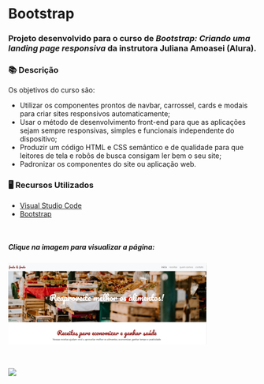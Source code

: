 # Bootstrap

### Projeto desenvolvido para o curso de *Bootstrap: Criando uma landing page responsiva* da instrutora Juliana Amoasei (Alura).

### 📚  Descrição

Os objetivos do curso são:

- Utilizar os componentes prontos de navbar, carrossel, cards e modais para criar sites responsivos automaticamente;
- Usar o método de desenvolvimento front-end para que as aplicações sejam sempre responsivas, simples e funcionais independente do dispositivo;
- Produzir um código HTML e CSS semântico e de qualidade para que leitores de tela e robôs de busca consigam ler bem o seu site;
- Padronizar os componentes do site ou aplicação web.

### 🖥️  Recursos Utilizados

- [Visual Studio Code](https://code.visualstudio.com/download)
- [Bootstrap](https://getbootstrap.com/)

&nbsp;

##### Clique na imagem para visualizar a página:


[<img src="src/img/site.png" alt="Foto do site fruta e fruto" width="80%"/>](https://bootstrap.claudinha.repl.co/)

&nbsp;


<a href="https://www.linkedin.com/in/claudia-nogueira-dos-anjos-b71726215/" target="_blank">
        <img src="https://img.shields.io/badge/claudiaanjos-%230077B5.svg?&style=for-the-badge&logo=linkedin&logoColor=white&link=mailto:https://www.linkedin.com/in/claudia-nogueira-dos-anjos-093407180/">
</a>

